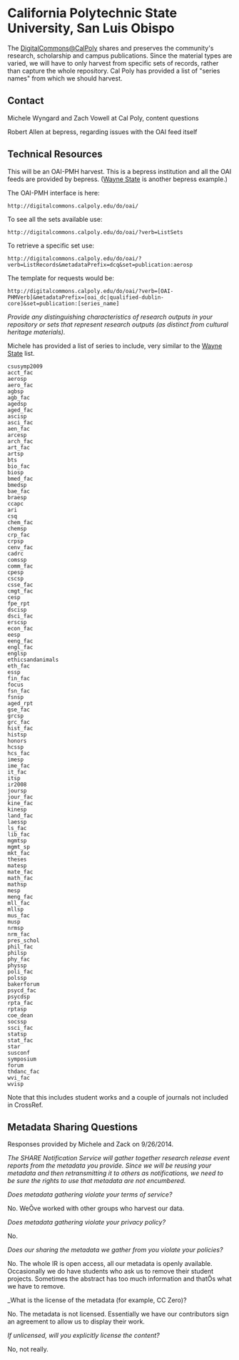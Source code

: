 California Polytechnic State University, San Luis Obispo
====

The [DigitalCommons@CalPoly](http://digitalcommons.calpoly.edu) shares and preserves the community's research, scholarship and campus publications. Since the material types are varied, we will have to only harvest from specific sets of records, rather than capture the whole repository. Cal Poly has provided a list of "series names" from which we should harvest.

Contact
----

Michele Wyngard and Zach Vowell at Cal Poly, content questions

Robert Allen at bepress, regarding issues with the OAI feed itself

Technical Resources
----

This will be an OAI-PMH harvest. This is a bepress institution and all the OAI feeds are provided by bepress. ([Wayne State](WayneState.md) is another bepress example.)

The OAI-PMH interface is here:
 
    http://digitalcommons.calpoly.edu/do/oai/

To see all the sets available use:

    http://digitalcommons.calpoly.edu/do/oai/?verb=ListSets

To retrieve a specific set use:

    http://digitalcommons.calpoly.edu/do/oai/?verb=ListRecords&metadataPrefix=dcq&set=publication:aerosp

The template for requests would be:

    http://digitalcommons.calpoly.edu/do/oai/?verb=[OAI-PHMVerb]&metadataPrefix=[oai_dc|qualified-dublin-core]&set=publication:[series_name]
 
_Provide any distinguishing characteristics of research outputs in your repository or sets that represent research outputs (as distinct from cultural heritage materials)._

Michele has provided a list of series to include, very similar to the [Wayne State](WayneState.md) list.

    csusymp2009
    acct_fac
    aerosp
    aero_fac
    agbsp
    agb_fac
    agedsp
    aged_fac
    ascisp
    asci_fac
    aen_fac
    arcesp
    arch_fac
    art_fac
    artsp
    bts
    bio_fac
    biosp
    bmed_fac
    bmedsp
    bae_fac
    braesp
    ccapc
    ari
    csq
    chem_fac
    chemsp
    crp_fac
    crpsp
    cenv_fac
    cadrc
    comssp
    comm_fac
    cpesp
    cscsp
    csse_fac
    cmgt_fac
    cesp
    fpe_rpt
    dscisp
    dsci_fac
    erscsp
    econ_fac
    eesp
    eeng_fac
    engl_fac
    englsp
    ethicsandanimals
    eth_fac
    essp
    fin_fac
    focus
    fsn_fac
    fsnsp
    aged_rpt
    gse_fac
    grcsp
    grc_fac
    hist_fac
    histsp
    honors
    hcssp
    hcs_fac
    imesp
    ime_fac
    it_fac
    itsp
    ir2008
    joursp
    jour_fac
    kine_fac
    kinesp
    land_fac
    laessp
    ls_fac
    lib_fac
    mgmtsp
    mgmt_sp
    mkt_fac
    theses
    matesp
    mate_fac
    math_fac
    mathsp
    mesp
    meng_fac
    mll_fac
    mllsp
    mus_fac
    musp
    nrmsp
    nrm_fac
    pres_schol
    phil_fac
    philsp
    phy_fac
    physsp
    poli_fac
    polssp
    bakerforum
    psycd_fac
    psycdsp
    rpta_fac
    rptasp
    coe_dean
    socssp
    ssci_fac
    statsp
    stat_fac
    star
    susconf
    symposium
    forum
    thdanc_fac
    wvi_fac
    wvisp

Note that this includes student works and a couple of journals not included in CrossRef.
 
Metadata Sharing Questions
----

Responses provided by Michele and Zack on 9/26/2014.

_The SHARE Notification Service will gather together research release event reports from the metadata you provide. Since we will be reusing your metadata and then retransmitting it to others as notifications, we need to be sure the rights to use that metadata are not encumbered._

_Does metadata gathering violate your terms of service?_

No. WeÕve worked with other groups who harvest our data.

_Does metadata gathering violate your privacy policy?_

No.

_Does our sharing the metadata we gather from you violate your policies?_

No. The whole IR is open access, all our metadata is openly available. Occasionally we do have students who ask us to remove their student projects. Sometimes the abstract has too much information and thatÕs what we have to remove. 

_What is the license of the metadata (for example, CC Zero)?

No. The metadata is not licensed. Essentially we have our contributors sign an agreement to allow us to display their work. 

_If unlicensed, will you explicitly license the content?_

No, not really.
